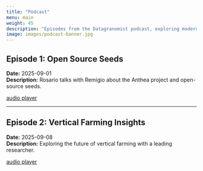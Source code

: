 ```yaml
---
title: "Podcast"
menu: main
weight: 45
description: "Episodes from the Datagranomist podcast, exploring modern agriculture and open source innovation."
image: images/podcast-banner.jpg
---
```



## Episode 1: Open Source Seeds
**Date:** 2025-09-01  
**Description:** Rosario talks with Remigio about the Anthea project and open-source seeds.  

[audio player](https://example.com/podcast/episode1.mp3)

---

## Episode 2: Vertical Farming Insights
**Date:** 2025-09-08  
**Description:** Exploring the future of vertical farming with a leading researcher.  

[audio player](https://example.com/podcast/episode2.mp3)

